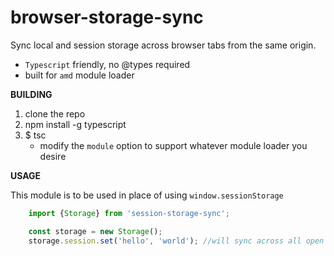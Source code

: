 # browser-storage-sync
Sync local and session storage across browser tabs from the same origin.  

* ```Typescript``` friendly, no @types required
* built for ```amd``` module loader

**BUILDING**

1. clone the repo
2. npm install -g typescript
3. $ tsc  
    * modify the ```module``` option to support whatever module loader you desire

**USAGE**

This module is to be used in place of using ```window.sessionStorage```

```javascript
    import {Storage} from 'session-storage-sync';

    const storage = new Storage();
    storage.session.set('hello', 'world'); //will sync across all open tabs from the same origin

```